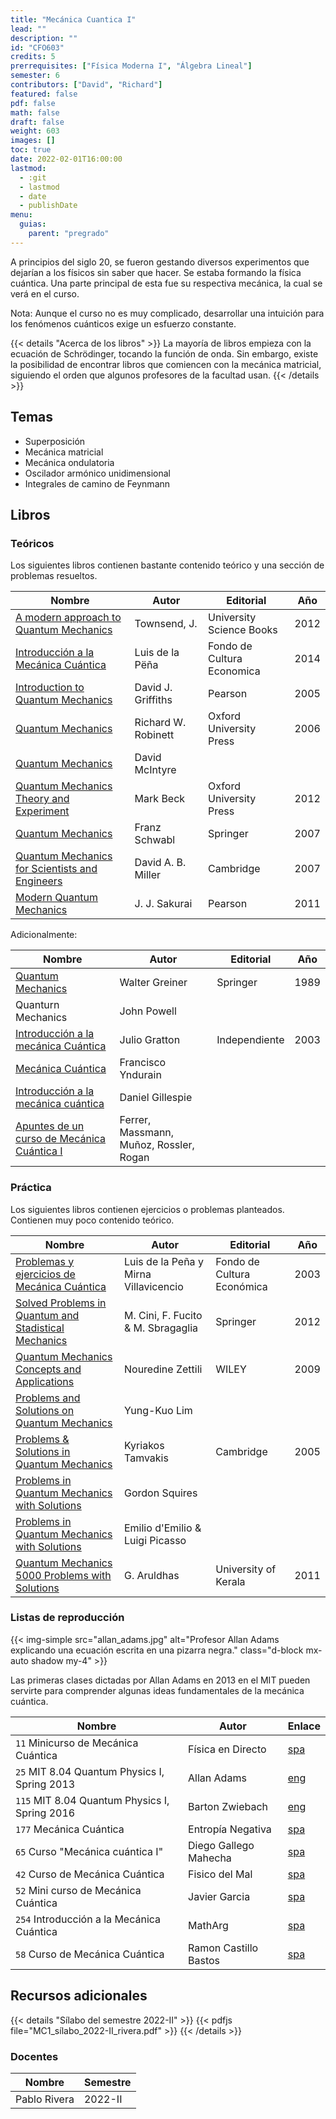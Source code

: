 ```yaml
---
title: "Mecánica Cuantica I"
lead: ""
description: ""
id: "CFO603"
credits: 5
prerrequisites: ["Física Moderna I", "Álgebra Lineal"]
semester: 6
contributors: ["David", "Richard"]
featured: false
pdf: false
math: false
draft: false
weight: 603
images: []
toc: true
date: 2022-02-01T16:00:00
lastmod:
  - :git
  - lastmod
  - date
  - publishDate
menu:
  guias:
    parent: "pregrado"
---
```


A principios del siglo 20, se fueron gestando diversos experimentos que dejarían a los físicos sin saber que hacer. Se estaba formando la física cuántica. Una parte principal de esta fue su respectiva mecánica, la cual se verá en el curso.

Nota: Aunque el curso no es muy complicado, desarrollar una intuición para los fenómenos cuánticos exige un esfuerzo constante.

{{< details "Acerca de los libros" >}}
La mayoría de libros empieza con la ecuación de Schrödinger, tocando la función de onda. Sin embargo, existe la posibilidad de encontrar libros que comiencen con la mecánica matricial, siguiendo el orden que algunos profesores de la facultad usan.
{{< /details >}}

## Temas

- Superposición
- Mecánica matricial
- Mecánica ondulatoria
- Oscilador armónico unidimensional
- Integrales de camino de Feynmann

## Libros

### Teóricos

Los siguientes libros contienen bastante contenido teórico y una sección de problemas resueltos.

|Nombre|Autor|Editorial|Año|
|------|-----|---------|---|
| [A modern approach to Quantum Mechanics](https://drive.google.com/file/d/1upmB4rSmlq92Ry_0iYd67woMTbrWAON7/view?usp=share_link)|Townsend, J.|University Science Books|2012|
| [Introducción a la Mecánica Cuántica](https://drive.google.com/file/d/1bYWGBUqS_UZ7nFX_UVeGi4mfL7gpfMB0/view?usp=share_link)| Luis de la Pëña | Fondo de Cultura Economica | 2014 |
| [Introduction to Quantum Mechanics](https://drive.google.com/file/d/1nBPB9igYjGqk5AJf1SDNY8CQVbH6IT2e/view?usp=share_link)| David J. Griffiths |  Pearson | 2005 |
| [Quantum Mechanics](https://drive.google.com/file/d/1LnZuwittPFyXFn-JpXZaeruDyWmwjefJ/view?usp=sharing)| Richard W. Robinett | Oxford University Press | 2006 |
| [Quantum Mechanics](https://drive.google.com/file/d/1ClrFVnrNK5k_xWL2OexIl334YoGRXqkx/view?usp=share_link) | David McIntyre |
|[Quantum Mechanics Theory and Experiment](https://drive.google.com/file/d/1vnDPB1LKvqVqPPisBJ9JBHlZtnTXDnqG/view?usp=sharing)| Mark Beck | Oxford University Press | 2012 |
| [Quantum Mechanics](https://drive.google.com/file/d/1Ug4Uo3OIkR9j0a7tfOktNHkhDnQ-2uJj/view?usp=sharing) | Franz Schwabl | Springer | 2007 |
| [Quantum Mechanics for Scientists and Engineers](https://drive.google.com/file/d/1_RgS8hg2mj-dMSwhiGNqOxHSiZCw__gD/view?usp=sharing) | David A. B. Miller | Cambridge | 2007 |
| [Modern Quantum Mechanics](https://drive.google.com/file/d/1lw7ma_hlCiJZj6P5kWLDTLuKZa791YQd/view?usp=share_link)| J. J. Sakurai | Pearson | 2011 |

Adicionalmente:

|Nombre|Autor|Editorial|Año|
|------|-----|---------|---|
| [Quantum Mechanics](https://drive.google.com/file/d/1U1Y-rO9-k6OTHdHj7nb6mxJJbVzBpH4t/view?usp=share_link) | Walter Greiner | Springer | 1989 |
| Quanturn Mechanics | John Powell |
| [Introducción a la mecánica Cuántica](https://drive.google.com/file/d/14Y4gkApyoXTnWByZbxCePvXuxlDyhZlo/view?usp=share_link) | Julio Gratton | Independiente | 2003 |
| [Mecánica Cuántica](https://drive.google.com/file/d/1_MAbEDFxFdkX0M75UZGEgYdj2uwlaolo/view?usp=sharing) | Francisco Yndurain |
| [Introducción a la mecánica cuántica](https://drive.google.com/file/d/1JjwaPhn7Hl_fR7j67eLoYLMOU_l21aDl/view?usp=share_link) | Daniel Gillespie
| [Apuntes de un curso de Mecánica Cuántica I](https://drive.google.com/file/d/1f7BeQxz0EWAjS3rm3wfRC20NKCQvDjCZ/view?usp=share_link) | Ferrer, Massmann, Muñoz, Rossler, Rogan |

### Práctica

Los siguientes libros contienen ejercicios o problemas planteados. Contienen muy poco contenido teórico.

|Nombre|Autor|Editorial|Año|
|------|-----|---------|---|
| [Problemas y ejercicios de Mecánica Cuántica](https://drive.google.com/file/d/1-CxML2bk0tSH4lttsCbDf7jkDpkdhofF/view?usp=sharing) | Luis de la Peña y Mirna Villavicencio | Fondo de Cultura Económica | 2003 |
| [Solved Problems in Quantum and Stadistical Mechanics](https://drive.google.com/file/d/1UeJvZ-lSCRFkc5Ah90MQfxlz1iuXFks3/view?usp=share_link) | M. Cini, F. Fucito & M. Sbragaglia | Springer | 2012 |
| [Quantum Mechanics Concepts and Applications](https://drive.google.com/file/d/1zxBWzDFgOXFyGroGERF_JSd-QV2YQq4r/view?usp=share_link) | Nouredine Zettili | WILEY | 2009 |
| [Problems and Solutions on Quantum Mechanics](https://drive.google.com/file/d/1kJn8_SDmlSbn86hDfnAuWOMBYY08xI8k/view?usp=share_link) | Yung-Kuo Lim
| [Problems & Solutions in Quantum Mechanics](https://drive.google.com/file/d/1L7mo8keIkSJ6-1rthIv0RFNRh_TWovEG/view?usp=sharing) | Kyriakos Tamvakis | Cambridge | 2005 |
| [Problems in Quantum Mechanics with Solutions](https://drive.google.com/file/d/1hn8YcHn-O8jlXe4996dYiwEwbVV9pRkC/view?usp=sharing) | Gordon Squires
| [Problems in Quantum Mechanics with Solutions](https://drive.google.com/file/d/1ktmYwIpnZSD8Cw68lDbbU49YKNMhOC_7/view?usp=share_link) | Emilio d'Emilio & Luigi Picasso
| [Quantum Mechanics 5000 Problems with Solutions](https://drive.google.com/file/d/1xeRZRQif8oUeMQZLmKCxx3Px1gWp8hk0/view?usp=sharing) | G. Aruldhas | University of Kerala | 2011 |

### Listas de reproducción

{{< img-simple src="allan_adams.jpg" alt="Profesor Allan Adams explicando una ecuación escrita en una pizarra negra." class="d-block mx-auto shadow my-4" >}}

Las primeras clases dictadas por Allan Adams en 2013 en el MIT pueden servirte para comprender algunas ideas fundamentales de la mecánica cuántica.

| Nombre | Autor | Enlace |
| ------ | ----- | ------ |
| ```11``` Minicurso de Mecánica Cuántica | Física en Directo | [spa](https://www.youtube.com/playlist?list=PLk5Bf41Vit0BdGF7ryPo7XrrMb4UDpH2w) |
| ```25``` MIT 8.04 Quantum Physics I, Spring 2013 | Allan Adams | [eng](https://www.youtube.com/playlist?list=PLUl4u3cNGP61-9PEhRognw5vryrSEVLPr) |
| ```115``` MIT 8.04 Quantum Physics I, Spring 2016 | Barton Zwiebach | [eng](https://youtube.com/playlist?list=PLUl4u3cNGP60cspQn3N9dYRPiyVWDd80G) |
| ```177``` Mecánica Cuántica | Entropía Negativa | [spa](https://www.youtube.com/playlist?list=PLBMRQ0GOZVeVLYpDC7cBOjy_9g_mcnSZh) |
| ```65``` Curso "Mecánica cuántica I" | Diego Gallego Mahecha | [spa](https://www.youtube.com/playlist?list=PLDUN2fhgBC1_oLbWKwNw4tQlr5tpDGoU3) |
| ```42``` Curso de Mecánica Cuántica | Fisico del Mal | [spa](https://youtube.com/playlist?list=PLLKYEqxsYB_cP2-dMUmn_ISU2kuG7YsSq) |
| ```52``` Mini curso de Mecánica Cuántica | Javier Garcia | [spa](https://youtube.com/playlist?list=PLAnA8FVrBl8DwNkN_3f_vahmE0PHjBWQM) |
| ```254``` Introducción a la Mecánica Cuántica | MathArg | [spa](https://www.youtube.com/playlist?list=PLTef2OIG6VtJTyRqYxbhBPhbwuSiO1u1D) |
| ```58``` Curso de Mecánica Cuántica | Ramon Castillo Bastos | [spa](https://www.youtube.com/playlist?list=PL4i6Jlnz3GWUbvwKsCswdi7myRV8RjR8U) |

## Recursos adicionales

{{< details "Sílabo del semestre 2022-II" >}}
{{< pdfjs file="MC1_sílabo_2022-II_rivera.pdf" >}}
{{< /details >}}

### Docentes

| Nombre | Semestre |
| ------ | -------- |
| Pablo Rivera | 2022-II |

